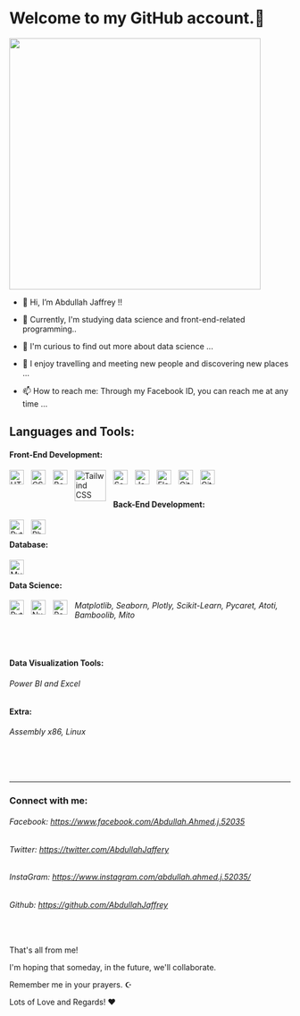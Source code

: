 # Welcome to my GitHub account.👋 

<img src="https://scatterpie.io/wp-content/uploads/2020/08/Data-report-4.gif" width="auto-fit" height="450px"/>

- 👋 Hi, I’m Abdullah Jaffrey !!

- 🌱 Currently, I'm studying data science and front-end-related programming..

- 👀 I'm curious to find out more about data science ...

- 💞️ I enjoy travelling and meeting new people and discovering new places ...

- 📫 How to reach me: Through my Facebook ID, you can reach me at any time ...


## Languages and Tools:


#### Front-End Development:

<img align="left" alt="HTML5" width="26px" src="https://cdn.jsdelivr.net/gh/devicons/devicon/icons/html5/html5-original.svg" style="padding-right:10px;" />

<img align="left" alt="CSS3" width="26px" src="https://cdn.jsdelivr.net/gh/devicons/devicon/icons/css3/css3-original.svg" style="padding-right:10px;" />


<img align="left" alt="Bootstrap5" width="26px" src="https://cdn.jsdelivr.net/gh/devicons/devicon/icons/bootstrap/bootstrap-original.svg" style="padding-right:10px;" /> 

<img align="left" alt="Tailwind CSS" width="56px" src="https://miro.medium.com/max/712/1*vJQobI4oS3MmpTWqerBcKw.png" style="padding-right:10px;" />


<img align="left" alt="Sass" width="26px" src="https://cdn.jsdelivr.net/gh/devicons/devicon/icons/sass/sass-original.svg" style="padding-right:10px;" />

<img align="left" alt="JavaScript" width="26px" src="https://cdn.jsdelivr.net/gh/devicons/devicon/icons/javascript/javascript-original.svg" style="padding-right:10px;" />

<img align="left" alt="Flask" width="26px" src="https://cdn.jsdelivr.net/gh/devicons/devicon/icons/flask/flask-original.svg" style="padding-right:10px;" />

<img align="left" alt="Git" width="26px" src="https://cdn.jsdelivr.net/gh/devicons/devicon/icons/git/git-original.svg" style="padding-right:10px;" />

<img align="left" alt="GitHub" width="26px" src="https://user-images.githubusercontent.com/3369400/139447912-e0f43f33-6d9f-45f8-be46-2df5bbc91289.png" style="padding-right:10px;" />

<br />

<br />

#### Back-End Development:

<img align="left" alt="Python3" width="26px" src="https://cdn.jsdelivr.net/gh/devicons/devicon/icons/python/python-original.svg" style="padding-right:10px;" />

<img align="left" alt="Php4" width="26px" src="https://cdn.jsdelivr.net/gh/devicons/devicon/icons/php/php-original.svg" style="padding-right:10px;" />


<br />

#### Database:

<img align="left" alt="MySQL" width="26px" src="https://cdn.jsdelivr.net/gh/devicons/devicon/icons/mysql/mysql-original.svg" style="padding-right:10px;" />

<br />

#### Data Science:

<img align="left" alt="Python3" width="26px" src="https://cdn.jsdelivr.net/gh/devicons/devicon/icons/python/python-original.svg" style="padding-right:10px;" />


<img align="left" alt="Numpy" width="26px" src="https://cdn.jsdelivr.net/gh/devicons/devicon/icons/numpy/numpy-original.svg" style="padding-right:10px;" />


<img align="left" alt="Pandas" width="26px" src="https://cdn.jsdelivr.net/gh/devicons/devicon/icons/pandas/pandas-original.svg" style="padding-right:10px;" />

###### Matplotlib, Seaborn, Plotly, Scikit-Learn, Pycaret, Atoti, Bamboolib, Mito

<br />

#### Data Visualization Tools:

###### Power BI and Excel


####  Extra:

###### Assembly x86, Linux

<br />
<br />

---

### Connect with me:

###### Facebook: https://www.facebook.com/Abdullah.Ahmed.j.52035
###### Twitter: https://twitter.com/AbdullahJaffery
###### InstaGram: https://www.instagram.com/abdullah.ahmed.j.52035/
###### Github: https://github.com/AbdullahJaffrey

<br />

That's all from me!

I'm hoping that someday, in the future, we'll collaborate.

Remember me in your prayers. ☪️

Lots of Love and Regards! ❤
